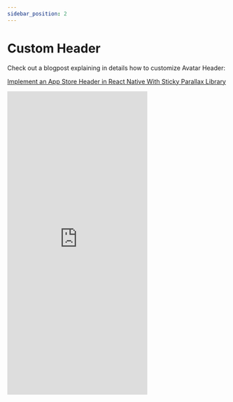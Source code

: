 ```yaml
---
sidebar_position: 2
---
```


# Custom Header

Check out a blogpost explaining in details how to customize Avatar Header:

[Implement an App Store Header in React Native With Sticky Parallax Library](https://www.netguru.com/codestories/implement-an-app-store-header-in-react-native-with-sticky-parallax-library)

<iframe title="vimeo-player" src="https://player.vimeo.com/video/544879484" width="320" height="693" frameborder="0" allowfullscreen></iframe>
